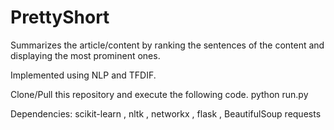# PrettyShort
Summarizes the article/content by ranking the sentences of the content and displaying the most prominent ones. 

Implemented using NLP and TFDIF.

Clone/Pull this repository and execute the following code.
python run.py

Dependencies:
scikit-learn ,
nltk ,
networkx ,
flask ,
BeautifulSoup
requests
